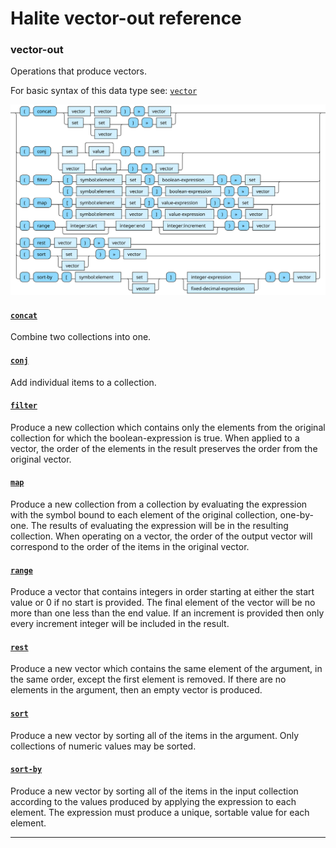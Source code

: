 <!---
  This markdown file was generated. Do not edit.
  -->

# Halite vector-out reference

### <a name="vector-out"></a>vector-out

Operations that produce vectors.

For basic syntax of this data type see: [`vector`](halite-basic-syntax-reference.md#vector)

!["vector-out"](./halite-bnf-diagrams/vector-out.svg)

#### [`concat`](halite-full-reference.md#concat)

Combine two collections into one.

#### [`conj`](halite-full-reference.md#conj)

Add individual items to a collection.

#### [`filter`](halite-full-reference.md#filter)

Produce a new collection which contains only the elements from the original collection for which the boolean-expression is true. When applied to a vector, the order of the elements in the result preserves the order from the original vector.

#### [`map`](halite-full-reference.md#map)

Produce a new collection from a collection by evaluating the expression with the symbol bound to each element of the original collection, one-by-one. The results of evaluating the expression will be in the resulting collection. When operating on a vector, the order of the output vector will correspond to the order of the items in the original vector.

#### [`range`](halite-full-reference.md#range)

Produce a vector that contains integers in order starting at either the start value or 0 if no start is provided. The final element of the vector will be no more than one less than the end value. If an increment is provided then only every increment integer will be included in the result.

#### [`rest`](halite-full-reference.md#rest)

Produce a new vector which contains the same element of the argument, in the same order, except the first element is removed. If there are no elements in the argument, then an empty vector is produced.

#### [`sort`](halite-full-reference.md#sort)

Produce a new vector by sorting all of the items in the argument. Only collections of numeric values may be sorted.

#### [`sort-by`](halite-full-reference.md#sort-by)

Produce a new vector by sorting all of the items in the input collection according to the values produced by applying the expression to each element. The expression must produce a unique, sortable value for each element.

---

